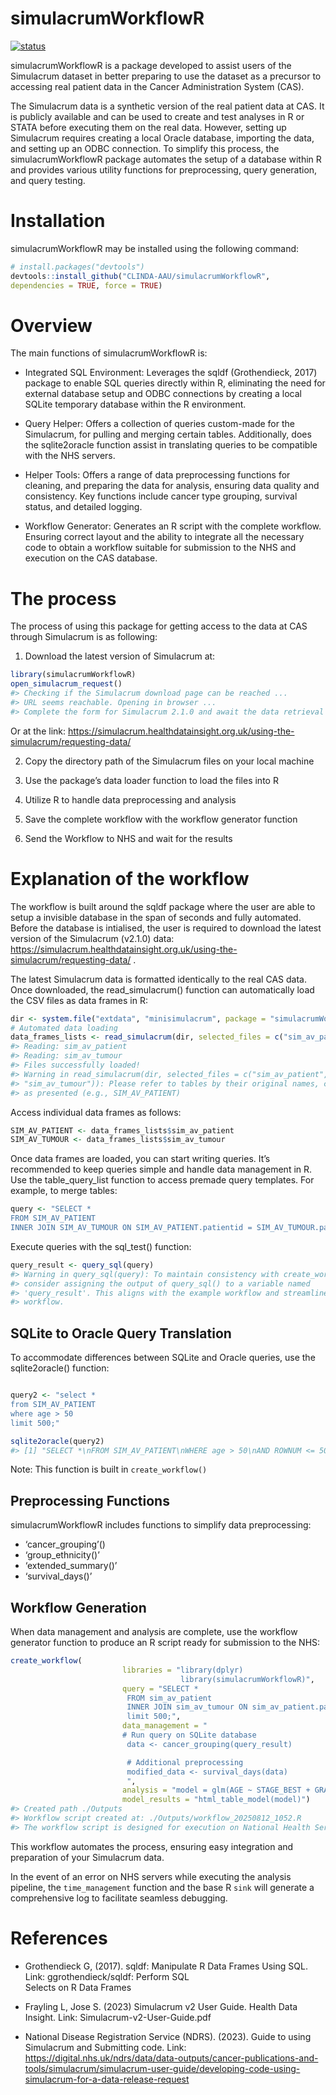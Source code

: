 
<!-- README.md is generated from README.Rmd. Please edit that file -->

# simulacrumWorkflowR

[![status](https://joss.theoj.org/papers/10.21105/joss.08120/status.svg)](https://doi.org/10.21105/joss.08120)

simulacrumWorkflowR is a package developed to assist users of the
Simulacrum dataset in better preparing to use the dataset as a precursor
to accessing real patient data in the Cancer Administration System
(CAS).

The Simulacrum data is a synthetic version of the real patient data at
CAS. It is publicly available and can be used to create and test
analyses in R or STATA before executing them on the real data. However,
setting up Simulacrum requires creating a local Oracle database,
importing the data, and setting up an ODBC connection. To simplify this
process, the simulacrumWorkflowR package automates the setup of a
database within R and provides various utility functions for
preprocessing, query generation, and query testing.

# Installation

simulacrumWorkflowR may be installed using the following command:

``` r
# install.packages("devtools")
devtools::install_github("CLINDA-AAU/simulacrumWorkflowR",
dependencies = TRUE, force = TRUE) 
```

# Overview

The main functions of simulacrumWorkflowR is:

- Integrated SQL Environment: Leverages the sqldf (Grothendieck, 2017)
  package to enable SQL queries directly within R, eliminating the need
  for external database setup and ODBC connections by creating a local
  SQLite temporary database within the R environment.

- Query Helper: Offers a collection of queries custom-made for the
  Simulacrum, for pulling and merging certain tables. Additionally, does
  the sqlite2oracle function assist in translating queries to be
  compatible with the NHS servers.

- Helper Tools: Offers a range of data preprocessing functions for
  cleaning, and preparing the data for analysis, ensuring data quality
  and consistency. Key functions include cancer type grouping, survival
  status, and detailed logging.

- Workflow Generator: Generates an R script with the complete workflow.
  Ensuring correct layout and the ability to integrate all the necessary
  code to obtain a workflow suitable for submission to the NHS and
  execution on the CAS database.

# The process

The process of using this package for getting access to the data at CAS
through Simulacrum is as following:

1)  Download the latest version of Simulacrum at:

``` r
library(simulacrumWorkflowR)
open_simulacrum_request()
#> Checking if the Simulacrum download page can be reached ...
#> URL seems reachable. Opening in browser ...
#> Complete the form for Simulacrum 2.1.0 and await the data retrieval to the email address used in the form.
```

Or at the link:
<https://simulacrum.healthdatainsight.org.uk/using-the-simulacrum/requesting-data/>

2)  Copy the directory path of the Simulacrum files on your local
    machine

3)  Use the package’s data loader function to load the files into R

4)  Utilize R to handle data preprocessing and analysis

5)  Save the complete workflow with the workflow generator function

6)  Send the Workflow to NHS and wait for the results

# Explanation of the workflow

The workflow is built around the sqldf package where the user are able
to setup a invisible database in the span of seconds and fully
automated. Before the database is intialised, the user is required to
download the latest version of the Simulacrum (v2.1.0) data:
<https://simulacrum.healthdatainsight.org.uk/using-the-simulacrum/requesting-data/>
.

The latest Simulacrum data is formatted identically to the real CAS
data. Once downloaded, the read_simulacrum() function can automatically
load the CSV files as data frames in R:

``` r
dir <- system.file("extdata", "minisimulacrum", package = "simulacrumWorkflowR")
# Automated data loading 
data_frames_lists <- read_simulacrum(dir, selected_files = c("sim_av_patient", "sim_av_tumour")) 
#> Reading: sim_av_patient
#> Reading: sim_av_tumour
#> Files successfully loaded!
#> Warning in read_simulacrum(dir, selected_files = c("sim_av_patient",
#> "sim_av_tumour")): Please refer to tables by their original names, capitalized
#> as presented (e.g., SIM_AV_PATIENT)
```

Access individual data frames as follows:

``` r
SIM_AV_PATIENT <- data_frames_lists$sim_av_patient
SIM_AV_TUMOUR <- data_frames_lists$sim_av_tumour
```

Once data frames are loaded, you can start writing queries. It’s
recommended to keep queries simple and handle data management in R. Use
the table_query_list function to access premade query templates. For
example, to merge tables:

``` r
query <- "SELECT *
FROM SIM_AV_PATIENT
INNER JOIN SIM_AV_TUMOUR ON SIM_AV_PATIENT.patientid = SIM_AV_TUMOUR.patientid;"
```

Execute queries with the sql_test() function:

``` r
query_result <- query_sql(query)
#> Warning in query_sql(query): To maintain consistency with create_workflow(),
#> consider assigning the output of query_sql() to a variable named
#> 'query_result'. This aligns with the example workflow and streamlines the
#> workflow.
```

## SQLite to Oracle Query Translation

To accommodate differences between SQLite and Oracle queries, use the
sqlite2oracle() function:

``` r

query2 <- "select *
from SIM_AV_PATIENT
where age > 50
limit 500;"

sqlite2oracle(query2)
#> [1] "SELECT *\nFROM SIM_AV_PATIENT\nWHERE age > 50\nAND ROWNUM <= 500;"
```

Note: This function is built in `create_workflow()`

## Preprocessing Functions

simulacrumWorkflowR includes functions to simplify data preprocessing:

- ‘cancer_grouping’()
- ‘group_ethnicity()’
- ‘extended_summary()’
- ‘survival_days()’

## Workflow Generation

When data management and analysis are complete, use the workflow
generator function to produce an R script ready for submission to the
NHS:

``` r
create_workflow(
                         libraries = "library(dplyr)
                                      library(simulacrumWorkflowR)",
                         query = "SELECT *
                          FROM sim_av_patient
                          INNER JOIN sim_av_tumour ON sim_av_patient.patientid = sim_av_tumour.patientid
                          limit 500;",
                         data_management = "
                         # Run query on SQLite database
                          data <- cancer_grouping(query_result)

                          # Additional preprocessing
                          modified_data <- survival_days(data)
                          ",
                         analysis = "model = glm(AGE ~ STAGE_BEST + GRADE,  data=modified_data)",
                         model_results = "html_table_model(model)")
#> Created path ./Outputs
#> Workflow script created at: ./Outputs/workflow_20250812_1052.R
#> The workflow script is designed for execution on National Health Service (NHS). Local execution of this script is likely to fail due to its dependency on a database connection. The goal of this package is to generate a workflow file compatible with the NHS server environment, which eliminates the need for local database configuration. Assuming successful execution of all local operations, including library imports, data queries, data management procedures, analyses, and file saving, the generated workflow is expected to function correctly within the NHS server environment.
```

This workflow automates the process, ensuring easy integration and
preparation of your Simulacrum data.

In the event of an error on NHS servers while executing the analysis
pipeline, the `time_management` function and the base R `sink` will
generate a comprehensive log to facilitate seamless debugging.

# References

- Grothendieck G, (2017). sqldf: Manipulate R Data Frames Using SQL.
  Link: ggrothendieck/sqldf: Perform SQL  
  Selects on R Data Frames

- Frayling L, Jose S. (2023) Simulacrum v2 User Guide. Health Data
  Insight. Link: Simulacrum-v2-User-Guide.pdf

- National Disease Registration Service (NDRS). (2023). Guide to using
  Simulacrum and Submitting code. Link:
  <https://digital.nhs.uk/ndrs/data/data-outputs/cancer-publications-and-tools/simulacrum/simulacrum-user-guide/developing-code-using-simulacrum-for-a-data-release-request>
